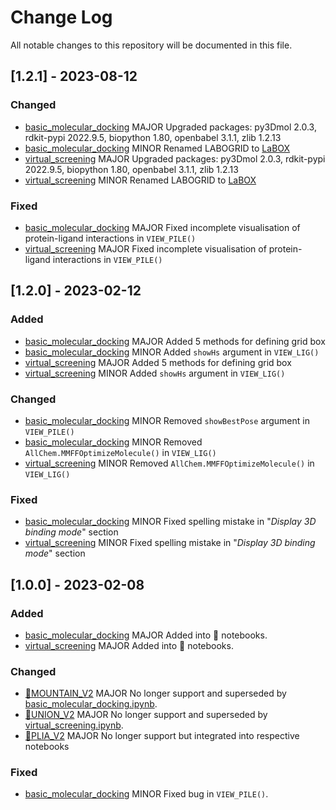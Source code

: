 # Change Log
All notable changes to this repository will be documented in this file. 

## [1.2.1] - 2023-08-12
### Changed
+ [basic_molecular_docking](https://github.com/RyanZR/labodock/blob/main/notebooks/basic_molecular_docking.ipynb) MAJOR Upgraded packages: py3Dmol 2.0.3, rdkit-pypi 2022.9.5, biopython 1.80, openbabel 3.1.1, zlib 1.2.13
+ [basic_molecular_docking](https://github.com/RyanZR/labodock/blob/main/notebooks/basic_molecular_docking.ipynb) MINOR Renamed LABOGRID to [LaBOX](https://github.com/RyanZR/LaBOX)
+ [virtual_screening](https://github.com/RyanZR/labodock/blob/main/notebooks/virtual_screening.ipynb) MAJOR Upgraded packages: py3Dmol 2.0.3, rdkit-pypi 2022.9.5, biopython 1.80, openbabel 3.1.1, zlib 1.2.13
+ [virtual_screening](https://github.com/RyanZR/labodock/blob/main/notebooks/virtual_screening.ipynb) MINOR Renamed LABOGRID to [LaBOX](https://github.com/RyanZR/LaBOX)

### Fixed
+ [basic_molecular_docking](https://github.com/RyanZR/labodock/blob/main/notebooks/basic_molecular_docking.ipynb) MAJOR Fixed incomplete visualisation of protein-ligand interactions in `VIEW_PILE()`
+ [virtual_screening](https://github.com/RyanZR/labodock/blob/main/notebooks/virtual_screening.ipynb) MAJOR Fixed incomplete visualisation of protein-ligand interactions in `VIEW_PILE()`

## [1.2.0] - 2023-02-12
### Added
+ [basic_molecular_docking](https://github.com/RyanZR/labodock/blob/main/notebooks/basic_molecular_docking.ipynb) MAJOR Added 5 methods for defining grid box
+ [basic_molecular_docking](https://github.com/RyanZR/labodock/blob/main/notebooks/basic_molecular_docking.ipynb) MINOR Added `showHs` argument in `VIEW_LIG()`
+ [virtual_screening](https://github.com/RyanZR/labodock/blob/main/notebooks/virtual_screening.ipynb) MAJOR Added 5 methods for defining grid box
+ [virtual_screening](https://github.com/RyanZR/labodock/blob/main/notebooks/virtual_screening.ipynb) MINOR Added `showHs` argument in `VIEW_LIG()`

### Changed
+ [basic_molecular_docking](https://github.com/RyanZR/labodock/blob/main/notebooks/basic_molecular_docking.ipynb) MINOR Removed `showBestPose` argument in `VIEW_PILE()`
+ [basic_molecular_docking](https://github.com/RyanZR/labodock/blob/main/notebooks/basic_molecular_docking.ipynb) MINOR Removed `AllChem.MMFFOptimizeMolecule()` in `VIEW_LIG()`
+ [virtual_screening](https://github.com/RyanZR/labodock/blob/main/notebooks/virtual_screening.ipynb) MINOR Removed `AllChem.MMFFOptimizeMolecule()` in `VIEW_LIG()`

### Fixed
+ [basic_molecular_docking](https://github.com/RyanZR/labodock/blob/main/notebooks/basic_molecular_docking.ipynb) MINOR Fixed spelling mistake in "*Display 3D binding mode*" section
+ [virtual_screening](https://github.com/RyanZR/labodock/blob/main/notebooks/virtual_screening.ipynb) MINOR Fixed spelling mistake in "*Display 3D binding mode*" section

## [1.0.0] - 2023-02-08
### Added
+ [basic_molecular_docking](https://github.com/RyanZR/labodock/blob/main/notebooks/basic_molecular_docking.ipynb) MAJOR Added into 📁 notebooks.
+ [virtual_screening](https://github.com/RyanZR/labodock/blob/main/notebooks/virtual_screening.ipynb) MAJOR Added into 📁 notebooks.

### Changed
+ [🍊MOUNTAIN_V2](https://github.com/RyanZR/labodock/blob/main/deprecated/%F0%9F%8D%8AMOUNTAIN_V2.ipynb) MAJOR No longer support and superseded by [basic_molecular_docking.ipynb](https://github.com/RyanZR/labodock/blob/main/notebooks/basic_molecular_docking.ipynb).
+ [🍊UNION_V2](https://github.com/RyanZR/labodock/blob/main/deprecated/%F0%9F%8D%8AUNION_V2.ipynb) MAJOR No longer support and superseded by [virtual_screening.ipynb](https://github.com/RyanZR/labodock/blob/main/notebooks/virtual_screening.ipynb).
+ [🍊PLIA_V2](https://github.com/RyanZR/labodock/blob/main/deprecated/%F0%9F%8D%8APLIA_V2.ipynb) MAJOR No longer support but integrated into respective notebooks

### Fixed
+ [basic_molecular_docking](https://github.com/RyanZR/labodock/blob/main/notebooks/basic_molecular_docking.ipynb) MINOR Fixed bug in `VIEW_PILE()`.
